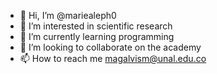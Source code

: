 - 👋 Hi, I’m @mariealeph0
- 👀 I’m interested in scientific research
- 🌱 I’m currently learning programming
- 💞️ I’m looking to collaborate on the academy
- 📫 How to reach me magalvism@unal.edu.co

<!---
mariealeph0/mariealeph0 is a ✨ special ✨ repository because its `README.md` (this file) appears on your GitHub profile.
You can click the Preview link to take a look at your changes.
--->
